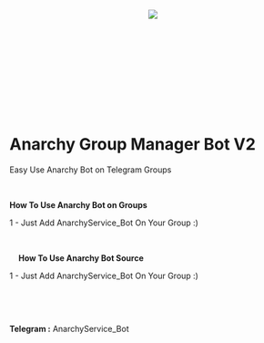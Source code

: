 <h1 align="center">
  <img src="http://s13.picofile.com/file/8403665634/2.jpg">
  <br>
    <br>
  &nbsp;
   
  &nbsp;
  <br>
    <br>
</h1>
<h1> Anarchy Group Manager Bot V2 </h1>

Easy Use Anarchy Bot on Telegram Groups
<p>
  &nbsp;

<b>How To Use Anarchy Bot on Groups </b>

1 - Just Add AnarchyService_Bot On Your Group :)
<p>

&nbsp;
  <p>
    <p>
&nbsp;
&nbsp;
      <b>How To Use Anarchy Bot Source </b>

1 - Just Add AnarchyService_Bot On Your Group :)
<p>

&nbsp;
  <p>
    <p>
&nbsp;
&nbsp;
<p>
<b>Telegram :</b> AnarchyService_Bot
<p>
